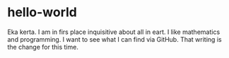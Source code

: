 # hello-world
Eka kerta.
I am in firs place inquisitive about all in eart. I like mathematics and programming. I want to see what I can find via GitHub.
That writing is the change for this time.
